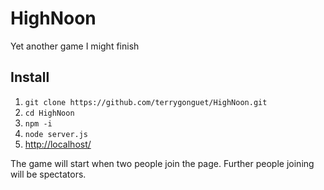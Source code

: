 # HighNoon
Yet another game I might finish

## Install

1. `git clone https://github.com/terrygonguet/HighNoon.git`
2. `cd HighNoon`
3. `npm -i`
4. `node server.js`
5. <http://localhost/>

The game will start when two people join the page. Further people joining will be spectators.
